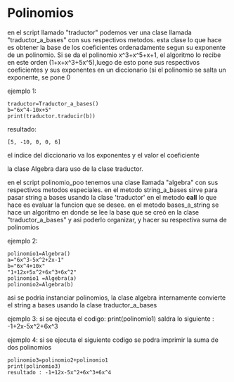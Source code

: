# Polinomios
en el script llamado "traductor" podemos ver una clase llamada "traductor_a_bases" con sus respectivos metodos.
esta clase lo que hace es obtener la base de los coeficientes ordenadamente segun su exponente de un polinomio. Si se da el polinomio x^3+x^5+x+1, el
algoritmo lo recibe en este orden (1+x+x^3+5x^5),luego de esto pone sus respectivos coeficientes y sus exponentes en un diccionario (si el polinomio se salta un exponente, se pone 0

 ejemplo 1: 
  ```
 traductor=Traductor_a_bases()
 b="6x^4-10x+5" 
 print(traductor.traducir(b))
 ```

 resultado:
  ```
 [5, -10, 0, 0, 6]
  ```
  el indice del diccionario va los exponentes y el valor el coeficiente

 la clase Algebra dara uso de la clase traductor.                                 


en el script polinomio_poo tenemos una clase llamada "algebra" con sus respectivos metodos  especiales.
en el metodo  string_a_bases sirve para pasar string a bases usando la clase 'traductor'
en el metodo __call__ lo que hace es evaluar la funcion que se desee.
en el metodo  bases_a_string se hace un algoritmo en donde se lee la base que se creó en la clase "traductor_a_bases" y asi poderlo organizar, y hacer su respectiva suma de polinomios

ejemplo 2:
 ```
polinomio1=Algebra()
a="6x^3-5x^2+2x-1"  
b="6x^4+10x" 
"1+12x+5x^2+6x^3+6x^2"
polinomio1 =Algebra(a)
polinomio2=Algebra(b)
 ```
 asi se podria instanciar polinomios, la clase algebra internamente convierte el string a bases usando la clase traductor_a_bases
 
 ejemplo  3:
 si se ejecuta el codigo:
 print(polinomio1) saldra lo siguiente :  -1+2x-5x^2+6x^3
 
 ejemplo 4:
 si se ejecuta el siguiente codigo se podra imprimir la suma de dos polinomios
 ```
 polinomio3=polinomio2+polinomio1
 print(polinomio3)
 resultado : -1+12x-5x^2+6x^3+6x^4
 
 ```
